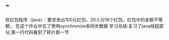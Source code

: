 # -
抢红包程序（java）：要求发出100元红包，20人分16个红包，红包中的金额不等额。
在这个作业中忘了使用synchronize来同步数据
学习总结:复习了java线程部分,第一行代码看到了碎片那一节
